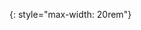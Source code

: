 [ember-core]: /images/posts/ember-core-concepts.png 'Ember Core Concepts'

[netflex-disabled]: /images/posts/netflex/disabled.png 'NetFlex disabled'
[netflex-enabled]: /images/posts/netflex/enabled.png 'NetFlex enabled'
[netflex-install]: /images/posts/netflex/install.png 'NetFlex install'
[netflex-netflix]: /images/posts/netflex/netflix.png 'Netflix With NetFlex'
[netflex-popup]: /images/posts/netflex/popup.png 'NetFlex Popup'

[user-post-comment-erd]: /images/posts/user-post-comment-erd.png 'User/Post/Comment ERD'
{: style="max-width: 20rem"}

